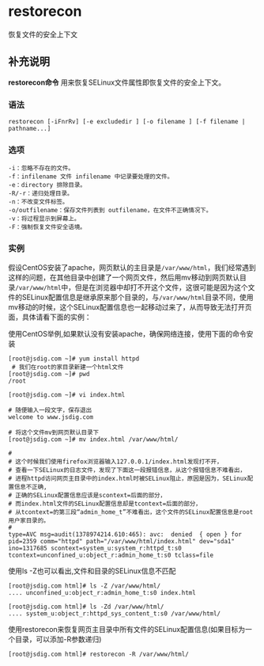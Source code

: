 restorecon
===

恢复文件的安全上下文

## 补充说明

**restorecon命令** 用来恢复SELinux文件属性即恢复文件的安全上下文。

###  语法

```shell
restorecon [-iFnrRv] [-e excludedir ] [-o filename ] [-f filename | pathname...]
```

###  选项

```shell
-i：忽略不存在的文件。
-f：infilename 文件 infilename 中记录要处理的文件。
-e：directory 排除目录。
-R/-r：递归处理目录。
-n：不改变文件标签。
-o/outfilename：保存文件列表到 outfilename，在文件不正确情况下。
-v：将过程显示到屏幕上。
-F：强制恢复文件安全语境。
```

###  实例

假设CentOS安装了apache，网页默认的主目录是`/var/www/html`，我们经常遇到这样的问题，在其他目录中创建了一个网页文件，然后用mv移动到网页默认目录`/var/www/html`中，但是在浏览器中却打不开这个文件，这很可能是因为这个文件的SELinux配置信息是继承原来那个目录的，与`/var/www/html`目录不同，使用mv移动的时候，这个SELinux配置信息也一起移动过来了，从而导致无法打开页面，具体请看下面的实例：

使用CentOS举例,如果默认没有安装apache，确保网络连接，使用下面的命令安装

```shell
[root@jsdig.com ~]# yum install httpd
 # 我们在root的家目录新建一个html文件 
[root@jsdig.com ~]# pwd
/root

[root@jsdig.com ~]# vi index.html

# 随便输入一段文字，保存退出 
welcome to www.jsdig.com

# 将这个文件mv到网页默认目录下 
[root@jsdig.com ~]# mv index.html /var/www/html/

# 
# 这个时候我们使用firefox浏览器输入127.0.0.1/index.html发现打不开，
# 查看一下SELinux的日志文件，发现了下面这一段报错信息，从这个报错信息不难看出，
# 进程httpd访问网页主目录中的index.html时被SELinux阻止，原因是因为，SELinux配置信息不正确,
# 正确的SELinux配置信息应该是scontext=后面的部分，
# 而index.html文件的SELinux配置信息却是tcontext=后面的部分，
# 从tcontext=的第三段“admin_home_t”不难看出，这个文件的SELinux配置信息是root用户家目录的。
# 
type=AVC msg=audit(1378974214.610:465): avc:  denied  { open } for  pid=2359 comm="httpd" path="/var/www/html/index.html" dev="sda1" ino=1317685 scontext=system_u:system_r:httpd_t:s0 tcontext=unconfined_u:object_r:admin_home_t:s0 tclass=file
```

使用ls -Z也可以看出,文件和目录的SELinux信息不匹配

```shell
[root@jsdig.com html]# ls -Z /var/www/html/
.... unconfined_u:object_r:admin_home_t:s0 index.html

[root@jsdig.com html]# ls -Zd /var/www/html/
.... system_u:object_r:httpd_sys_content_t:s0 /var/www/html/
```

使用restorecon来恢复网页主目录中所有文件的SELinux配置信息(如果目标为一个目录，可以添加-R参数递归)

```shell
[root@jsdig.com html]# restorecon -R /var/www/html/
```


<!-- Linux命令行搜索引擎：https://jaywcjlove.github.io/linux-command/ -->